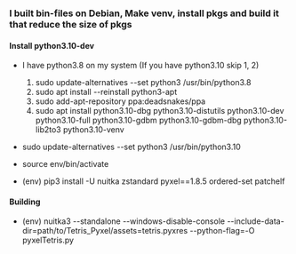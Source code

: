 ### I built bin-files on Debian, Make venv, install pkgs and build it that reduce the size of pkgs
#### Install python3.10-dev
- I have python3.8 on my system (If you have python3.10 skip 1, 2)
    1. sudo update-alternatives --set python3 /usr/bin/python3.8
    2. sudo apt install --reinstall python3-apt
    3. sudo add-apt-repository ppa:deadsnakes/ppa
    4. sudo apt install python3.10-dbg python3.10-distutils python3.10-dev python3.10-full python3.10-gdbm python3.10-gdbm-dbg python3.10-lib2to3 python3.10-venv 

- sudo update-alternatives --set python3 /usr/bin/python3.10
- source env/bin/activate
- (env) pip3 install -U nuitka zstandard pyxel==1.8.5 ordered-set patchelf

#### Building
- (env) nuitka3 --standalone --windows-disable-console --include-data-dir=path/to/Tetris_Pyxel/assets=tetris.pyxres --python-flag=-O pyxelTetris.py
